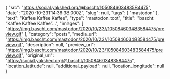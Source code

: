 {
  "src": "https://social.yakshed.org/@bascht/105084603483584475",
  "date": "2020-10-23T14:36:38.000Z",
  "slug": null,
  "tags": [
    "mastodon"
  ],
  "text": "Kaffee Kaffee Kaffee",
  "type": "mastodon_toot",
  "title": "bascht: “Kaffee Kaffee Kaffee”…",
  "images": [
    "https://img.bascht.com/mastodon/2020/10/23//105084603483584475/preview.gif"
  ],
  "category": "posts",
  "media_url": "https://img.bascht.com/mastodon/2020/10/23//105084603483584475/preview.gif",
  "description": null,
  "preview_url": "https://img.bascht.com/mastodon/2020/10/23/105084603483584475/preview.gif",
  "original_url": "https://social.yakshed.org/@bascht/105084603483584475",
  "location_latitude": null,
  "additional_payload": null,
  "location_longitude": null
}
